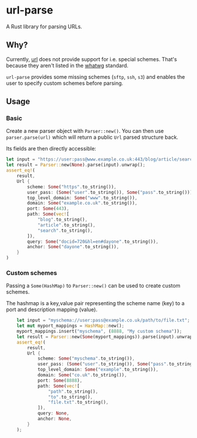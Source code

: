 # url-parse

A Rust library for parsing URLs.

## Why?

Currently, [url](https://crates.io/crates/url) does not provide support for i.e. special schemes. That's because they aren't listed in the [whatwg](https://url.spec.whatwg.org/#url-miscellaneous) standard.

`url-parse` provides some missing schemes (`sftp`, `ssh`, `s3`) and enables the user to specify custom schemes before parsing.

## Usage

### Basic

Create a new parser object with `Parser::new()`. You can then use `parser.parse(url)` which will return a public `Url` parsed structure back.

Its fields are then directly accessible:

```rust
let input = "https://user:pass@www.example.co.uk:443/blog/article/search?docid=720&hl=en#dayone";
let result = Parser::new(None).parse(input).unwrap();
assert_eq!(
    result,
    Url {
        scheme: Some("https".to_string()),
        user_pass: (Some("user".to_string()), Some("pass".to_string())),
        top_level_domain: Some("www".to_string()),
        domain: Some("example.co.uk".to_string()),
        port: Some(443),
        path: Some(vec![
            "blog".to_string(),
            "article".to_string(),
            "search".to_string(),
        ]),
        query: Some("docid=720&hl=en#dayone".to_string()),
        anchor: Some("dayone".to_string()),
    }
)
```

### Custom schemes

Passing a `Some(HashMap)` to `Parser::new()` can be used to create custom schemes.

The hashmap is a key,value pair representing the scheme name (key) to a port and description mapping (value).

```rust
    let input = "myschema://user:pass@example.co.uk/path/to/file.txt";
    let mut myport_mappings = HashMap::new();
    myport_mappings.insert("myschema", (8888, "My custom schema"));
    let result = Parser::new(Some(myport_mappings)).parse(input).unwrap();
    assert_eq!(
        result,
        Url {
            scheme: Some("myschema".to_string()),
            user_pass: (Some("user".to_string()), Some("pass".to_string())),
            top_level_domain: Some("example".to_string()),
            domain: Some("co.uk".to_string()),
            port: Some(8888),
            path: Some(vec![
                "path".to_string(),
                "to".to_string(),
                "file.txt".to_string(),
            ]),
            query: None,
            anchor: None,
        }
    );
```